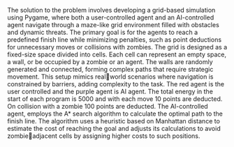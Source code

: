 The solution to the problem involves developing a grid-based simulation using Pygame, where 
both a user-controlled agent and an AI-controlled agent navigate through a maze-like grid 
environment filled with obstacles and dynamic threats. The primary goal is for the agents to 
reach a predefined finish line while minimizing penalties, such as point deductions for 
unnecessary moves or collisions with zombies.
The grid is designed as a fixed-size space divided into cells. Each cell can represent an empty 
space, a wall, or be occupied by a zombie or an agent. The walls are randomly generated and 
connected, forming complex paths that require strategic movement. This setup mimics realworld scenarios where navigation is constrained by barriers, adding complexity to the task.
The red agent is the user controlled and the purple agent is AI agent. The total energy in the 
start of each program is 5000 and with each move 10 points are deducted. On collision with a 
zombie 100 points are deducted. The AI-controlled agent, employs the A* search algorithm to 
calculate the optimal path to the finish line. The algorithm uses a heuristic based on Manhattan 
distance to estimate the cost of reaching the goal and adjusts its calculations to avoid zombieadjacent cells by assigning higher costs to such positions.
